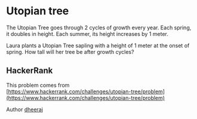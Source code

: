 # Utopian tree

The Utopian Tree goes through 2 cycles of growth every year. Each spring, it doubles in height. Each summer, its height increases by 1 meter.

Laura plants a Utopian Tree sapling with a height of 1 meter at the onset of spring. How tall will her tree be after growth cycles?

## HackerRank

This problem comes from [https://www.hackerrank.com/challenges/utopian-tree/problem](https://www.hackerrank.com/challenges/utopian-tree/problem)

Author [dheeraj](https://www.hackerrank.com/dheeraj)